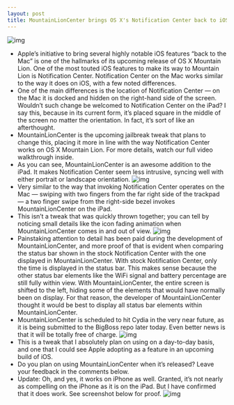 ```yaml
---
layout: post
title: MountainLionCenter brings OS X's Notification Center back to iOS
---
```

![img](http://media.idownloadblog.com/wp-content/uploads/2012/06/MountainLionCenter-03.jpeg)
* Apple’s initiative to bring several highly notable iOS features “back to the Mac” is one of the hallmarks of its upcoming release of OS X Mountain Lion. One of the most touted iOS features to make its way to Mountain Lion is Notification Center. Notification Center on the Mac works similar to the way it does on iOS, with a few noted differences.
* One of the main differences is the location of Notification Center — on the Mac it is docked and hidden on the right-hand side of the screen. Wouldn’t such change be welcomed to Notification Center on the iPad? I say this, because in its current form, it’s placed square in the middle of the screen no matter the orientation. In fact, it’s sort of like an afterthought.
* MountainLionCenter is the upcoming jailbreak tweak that plans to change this, placing it more in line with the way Notification Center works on OS X Mountain Lion. For more details, watch our full video walkthrough inside.
* As you can see, MountainLionCenter is an awesome addition to the iPad. It makes Notification Center seem less intrusive, syncing well with either portrait or landscape orientation.
![img](http://media.idownloadblog.com/wp-content/uploads/2012/06/MountainLionCenter-02.jpeg)
* Very similar to the way that invoking Notification Center operates on the Mac — swiping with two fingers from the far right side of the trackpad — a two finger swipe from the right-side bezel invokes MountainLionCenter on the iPad.
* This isn’t a tweak that was quickly thrown together; you can tell by noticing small details like the icon fading animation when MountainLionCenter comes in and out of view.
![img](http://media.idownloadblog.com/wp-content/uploads/2012/06/OS-X-Mountain-Lion-Notification-Center.jpg)
* Painstaking attention to detail has been paid during the development of MountainLionCenter, and more proof of that is evident when comparing the status bar shown in the stock Notification Center with the one displayed in MountainLionCenter. With stock Notification Center, only the time is displayed in the status bar. This makes sense because the other status bar elements like the WiFi signal and battery percentage are still fully within view. With MountainLionCenter, the entire screen is shifted to the left, hiding some of the elements that would have normally been on display. For that reason, the developer of MountainLionCenter thought it would be best to display all status bar elements within MountainLionCenter.
* MountainLionCenter is scheduled to hit Cydia in the very near future, as it is being submitted to the BigBoss repo later today. Even better news is that it will be totally free of charge.
![img](http://media.idownloadblog.com/wp-content/uploads/2012/06/MountainLionCenter-01.jpeg)
* This is a tweak that I absolutely plan on using on a day-to-day basis, and one that I could see Apple adopting as a feature in an upcoming build of iOS.
* Do you plan on using MountainLionCenter when it’s released? Leave your feedback in the comments below.
* Update: Oh, and yes, it works on iPhone as well. Granted, it’s not nearly as compelling on the iPhone as it is on the iPad. But I have confirmed that it does work. See screenshot below for proof.
![img](http://media.idownloadblog.com/wp-content/uploads/2012/06/MountainLionCenter-iPhone.jpg)

